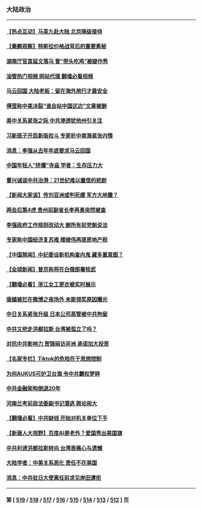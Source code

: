 ### 大陆政治
---
#### [【热点互动】马英九赴大陆 北京降级接待](../../pages/ncid277/n13959869.md?03280845) 
#### [【秦鹏观察】特斯拉价格战背后的重要奥秘](../../pages/ncid277/n13959896.md?03280845) 
#### [湖南厅官袁延文落马 曾“带头吃鸡”被疑作秀](../../pages/ncid277/n13959881.md?03280845) 
#### [油管热门视频 网站代理 翻墙必看视频](http://138.2.39.72:81/youtube.html?epic-marker?03280845)
#### [马云回国 大陆老板：留在海外旅行才最安全](../../pages/ncid277/n13959809.md?03280845) 
#### [傅莹称中美决裂“谁会站中国这边”文章被删](../../pages/ncid277/n13959799.md?03280845) 
#### [美中关系紧张之际 中共渗透犹他州引关注](../../pages/ncid277/n13959687.md?03280845) 
#### [习新班子开启新版权斗 专家析中南海紧张内情](../../pages/ncid277/n13959588.md?03280845) 
#### [消息：李强从去年年底要求马云回国](../../pages/ncid277/n13959800.md?03280845) 
#### [中国年轻人“挤爆”寺庙 学者：生存压力大](../../pages/ncid277/n13959730.md?03280845) 
#### [曹兴诚谈中共治港：21世纪难以置信的悲剧](../../pages/ncid277/n13959683.md?03280845) 
#### [【新闻大家谈】传刘亚洲或判死缓 军方大地震？](../../pages/ncid277/n13959682.md?03280845) 
#### [两会后第4虎 贵州前副省长李再勇突然被查](../../pages/ncid277/n13959578.md?03280845) 
#### [李强政府工作规则改动大 删所有前党魁说法](../../pages/ncid277/n13959586.md?03280845) 
#### [专家称中国经济复苏难 楼继伟再提房地产税](../../pages/ncid277/n13959391.md?03280845) 
#### [【中国禁闻】中纪委设新机构查内鬼 藏多重意图？](../../pages/ncid277/n13959140.md?03280845) 
#### [【全球新闻】普京称将在白俄部署核武](../../pages/ncid277/n13959138.md?03280845) 
#### [【翻墙必看】浙江女工更衣被实时展示](../../pages/ncid277/n13959377.md?03280845) 
#### [唐嫣被拦在微博之夜场外 未能领奖原因曝光](../../pages/ncid277/n13959176.md?03280845) 
#### [中日关系紧张升级 日本公司高管被中共拘留](../../pages/ncid277/n13959137.md?03280845) 
#### [中共又挖走洪都拉斯 台湾被孤立了吗？](../../pages/ncid277/n13959065.md?03280845) 
#### [对抗中共影响力 贺锦丽访非洲 承诺加大投资](../../pages/ncid277/n13959086.md?03280845) 
#### [【名家专栏】Tiktok的危险在于思想控制](../../pages/ncid277/n13958944.md?03280845) 
#### [为何AUKUS可护卫台海 令中共霸权梦碎](../../pages/ncid277/n13958063.md?03280845) 
#### [中共金融架构倒退20年](../../pages/ncid277/n13958819.md?03280845) 
#### [河南兰考前政法委副书记潜逃 舆论闹大](../../pages/ncid277/n13958682.md?03280845) 
#### [【翻墙必看】中共缺钱 开始对机关单位下手](../../pages/ncid277/n13958658.md?03280845) 
#### [【新唐人大视野】百度AI是老外？爱国秀出美国旗](../../pages/ncid277/n13958468.md?03280845) 
#### [中共利诱洪都拉斯转向 台湾表痛心与遗憾](../../pages/ncid277/n13958599.md?03280845) 
#### [大陆学者：中美关系恶化 责任不在美国](../../pages/ncid277/n13957815.md?03280845) 
#### [消息：中共驻日大使离任前求见岸田遭拒](../../pages/ncid277/n13958502.md?03280845) 

---
#### 第 [ [519](./519.md?03280845) / [518](./518.md?03280845) / [517](./517.md?03280845) / [516](./516.md?03280845) / [515](./515.md?03280845) / [514](./514.md?03280845) / [513](./513.md?03280845) / [512](./512.md?03280845) ] 页
